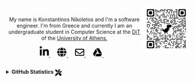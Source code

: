 <!--
**Nikoletos-K/Nikoletos-K** is a ✨ _special_ ✨ repository because its `README.md` (this file) appears on your GitHub profile.
-->



<!--
<p align="right">
  <a href="https://github.com/Nikoletos-K/Nikoletos-K/blob/main/FrenchREADME.md">
    <img src="https://www.mrflag.com/wp-content/uploads/2018/10/France-Flag.png" width="20"/>
  </a>&nbsp;&nbsp;
    <a href="https://github.com/Nikoletos-K/Nikoletos-K/blob/main/README.md">
    <img src="http://sites1.christophlutz.co.uk/gbmag/wp-content/uploads/2017/01/UK-flag-union-jack-1024x683.jpg" width="20"/>
  </a>&nbsp;&nbsp;
  <a href="https://github.com/Nikoletos-K/Nikoletos-K/blob/main/ItalianREADME.md">
    <img src="https://www.countryflags.com/wp-content/uploads/italy-flag-png-xl.png" width="20"/>
  </a>&nbsp;&nbsp;
  <a href="https://github.com/Nikoletos-K/Nikoletos-K/blob/main/GermanREADME.md">
    <img src="https://www.countryflags.com/wp-content/uploads/germany-flag-png-xl.png" width="20"/>
  </a>&nbsp;&nbsp;
</p>
-->

<h2 align='center'></h2>
<a href="https://nikoletos-k.github.io">
<!--   <p> -->
<!--     <img src="https://outlane.co/wp-content/uploads/2018/05/fin-w-stars.gif" width="200px" height="100px" > -->
    <img align="right" src="./images/qrcode_nikoletos-k.github.io.png" width="130px" height="130px" >
<!--     <img src="https://i.pinimg.com/originals/62/2f/d6/622fd6216caf62cb60d16eaa0d6cd97d.gif" width="" height="200px"> -->
<!--   </p> -->
</a>
<!-- <hr> --> <br>
<p align="center">
  My name is Konstantinos Nikoletos and I'm a software engineer. I'm from Greece and currently I am an undergraduate student in Computer Science at the <a href="https://www.di.uoa.gr/en"> DiT</a> of the <a href="https://en.uoa.gr">University of Athens.</a> 
</p>

<p align="center">
<!--   <a href="https://nikoletos-k.github.io">
      <img src="https://img.shields.io/badge/WEBSITE-100000?style=for-the-badge&logo=google-chrome&logoColor=white&color=teal" />
  </a>&nbsp;&nbsp;&nbsp;&nbsp;
  <a href="mailto:nikoletos.konstantinos99@gmail.com">
      <img src="https://img.shields.io/badge/Gmail-D14836?style=for-the-badge&logo=gmail&logoColor=white" />
  </a>&nbsp;&nbsp;&nbsp;&nbsp;
  <a href="https://www.linkedin.com/in/konstantinos-nikoletos/">
      <img src="https://img.shields.io/badge/linkedin-%230077B5.svg?&style=for-the-badge&logo=linkedin&logoColor=white" />
  </a>&nbsp;&nbsp;&nbsp;&nbsp;   -->
    <a href="https://www.linkedin.com/in/konstantinos-nikoletos/">
      <img src="./images/linkedin-in-brands.svg" width="25px"/>
  </a>&nbsp;&nbsp;&nbsp;&nbsp;  
      <a href="https://nikoletos-k.github.io/">
      <img src="./images/globe-solid.svg" width="25px"/>
  </a>&nbsp;&nbsp;&nbsp;&nbsp;  
        <a href="mailto:nikoletos.konstantinos99@gmail.com/">
      <img src="./images/envelope-regular.svg" width="25px"/>
  </a>&nbsp;&nbsp;&nbsp;&nbsp;  
  <a href="https://drive.google.com/file/d/1lcfAdR5ZWo6zbl0yZmtkiTjmhZwxDN9f/view?usp=sharing/">
      <img src="./images/google-drive-brands.svg" width="25px"/>
  </a>&nbsp;&nbsp;&nbsp;&nbsp;  
  
  
</p>

<!--
<h2 align='center'>
  Hi there! I'm Konstantinos 
</h2>
-->





<h2 align='center'></h2>
<!--
## :information_source: About Me 
&nbsp;&nbsp;&nbsp;:school::computer: &nbsp;Currently I am a computer science student (batchelor degree). \
&nbsp;&nbsp;&nbsp;:exclamation::bulb: &nbsp;Researching Entity Resolution problems .\
&nbsp;&nbsp;&nbsp;:heartbeat: &nbsp;Interested in data engineering, machine learning and artificial intelligence.\
&nbsp;&nbsp;&nbsp;:earth_africa::blue_book: &nbsp;History enthusiast.
-->

<!-- <br> -->


<!-- <details> -->
<!-- <summary>&nbsp; <img align="center" src="https://cdn1.iconfinder.com/data/icons/smallicons-logotypes/32/google_drive-512.png" width="20px">&nbsp; <b>Resume</b> </summary>
<!-- 
<br>  
<p align="center">
 <a href="https://drive.google.com/file/d/1lcfAdR5ZWo6zbl0yZmtkiTjmhZwxDN9f/view?usp=sharing">
      <img align="center" src="https://img.shields.io/badge/Open_in_Drive-CV-4285F4?style=for-the-badge&logo=google-drive&logoColor=white&color=blue" />
  </a>&nbsp;&nbsp;&nbsp;&nbsp;
 <p>
</details>

<details>
<summary> <img align="center" src="https://i.pinimg.com/originals/00/94/18/009418460183d05cbbff41179436b3eb.gif" width="30px"> <b>Main tech knowledge</b> </summary>

<p align="center">
    <a><img src="https://img.shields.io/badge/Linux-FCC624?style=for-the-badge&logo=linux&logoColor=black" /></a>
    <a><img src="https://img.shields.io/badge/Windows-0078D6?style=for-the-badge&logo=windows&logoColor=white" /></a>
</p>

<p align="center">
    <a><img src="https://img.shields.io/badge/Python-3776AB?style=for-the-badge&logo=python&logoColor=white" /></a>
    <a><img src="https://img.shields.io/badge/C-00599C?style=for-the-badge&logo=c&logoColor=white" /></a>
    <a><img src="https://img.shields.io/badge/C%2B%2B-00599C?style=for-the-badge&logo=c%2B%2B&logoColor=white" /></a>
    <a><img src="https://img.shields.io/badge/Java-ED8B00?style=for-the-badge&logo=java&logoColor=white" /></a>
    <a><img src="https://img.shields.io/badge/mysql-4479A1.svg?&style=for-the-badge&logo=mysql&logoColor=white" /></a>
</p>

<p align="center">
    <a><img src="https://img.shields.io/badge/HTML5-E34F26?style=for-the-badge&logo=html5&logoColor=white" /></a>
    <a><img src="https://img.shields.io/badge/PHP-777BB4?style=for-the-badge&logo=php&logoColor=white" /></a> -->
<!--     <a><img src="https://img.shields.io/badge/Bootstrap-563D7C?style=for-the-badge&logo=bootstrap&logoColor=white" /></a>
    <a><img src="https://img.shields.io/badge/CSS-239120?&style=for-the-badge&logo=css3&logoColor=white" /></a>
    <a><img src="https://img.shields.io/badge/JavaScript-F7DF1E?style=for-the-badge&logo=javascript&logoColor=black" /></a>
</p>

<p align="center">
    <a><img src="https://img.shields.io/badge/jupyter-F3631D.svg?&style=for-the-badge&logo=jupyter&logoColor=white" /></a>
    <a><img src="https://img.shields.io/badge/anaconda-42B029.svg?&style=for-the-badge&logo=anaconda&logoColor=white" /></a>
    <a><img src="https://img.shields.io/badge/PyTorch%20-%23EE4C2C.svg?&style=for-the-badge&logo=PyTorch&logoColor=white" /></a>
    <a><img src="https://img.shields.io/badge/pandas%20-%23150458.svg?&style=for-the-badge&logo=pandas&logoColor=white" /></a>
    <a><img src="https://img.shields.io/badge/numpy%20-%23013243.svg?&style=for-the-badge&logo=numpy&logoColor=white" /></a>
</p>

<p align="center">
    <a><img src="https://img.shields.io/badge/Visual_Studio_Code-0078D4?style=for-the-badge&logo=visual%20studio%20code&logoColor=white" /></a>
    <a><img src="https://img.shields.io/badge/sublime-FF9800.svg?&style=for-the-badge&logo=sublime-text&logoColor=white" /></a>
    <a><img src="https://img.shields.io/badge/Git-F05032?style=for-the-badge&logo=git&logoColor=white" /></a>
</p>

<p align="center">
    <a><img src="https://img.shields.io/badge/Office-D83B01?style=for-the-badge&logo=microsoft-office&logoColor=white" /></a>
    <a><img src="https://img.shields.io/badge/Markdown-000000?style=for-the-badge&logo=markdown&logoColor=white" /></a>
    <a><img src="https://img.shields.io/badge/latex-008080.svg?&style=for-the-badge&logo=latex&logoColor=white" /></a>
</p>

<p align="center">
    <a><img src="https://img.shields.io/badge/Spring-6DB33F?style=for-the-badge&logo=spring&logoColor=white" /></a>
    <a><img src="https://img.shields.io/badge/xampp-FB7A24.svg?&style=for-the-badge&logo=xampp&logoColor=white" /></a>
</p>

</details>
 -->
<details>
<!-- <summary> <img src="https://media2.giphy.com/media/VEzBzSyEOKtXGuPIQw/giphy.gif" width="30px"> <b> GitHub Statistics</b> </summary> -->
<summary> <b> GitHub Statistics</b> <img align="center" src="./images/tools-solid.svg" width="18px"> </summary>

  
  
<a href="https://github.com/Nikoletos-K/Nikoletos-K">
  <img align="center" src="https://github-readme-stats.vercel.app/api?username=Nikoletos-K&show_icons=true&line_height=24&theme=graywhite&count_private=true&hide=issues&hide_border=True" alt="GitHub Stats" />
</a>
<a href="https://github.com/Nikoletos-K/Nikoletos-K">
  <img align="center" src="https://github-readme-stats.vercel.app/api/top-langs/?username=Nikoletos-K&line_height=23&theme=graywhite&layout=compact&hide_border=True" />
</a>

<br>

<br>


<p align="center">
<img src="https://komarev.com/ghpvc/?username=Nikoletos-K&style=plastic&label=Views"><img> &nbsp;&nbsp;&nbsp;
<img src="https://badges.pufler.dev/visits/Nikoletos-K/Nikoletos-K?color=black&logo=github" /><img>  
</p>

</details>



<h2 align='center'></h2>


<!-- links to social media icons -->

<!-- icons with padding -->

[2.1]: http://i.imgur.com/0o48UoR.png (github icon with padding)

<!-- icons without padding -->

[2.2]: http://i.imgur.com/9I6NRUm.png (github icon without padding)
[3.2]: https://img.shields.io/badge/LinkedIn-0077B5?style=for-the-badge&logo=linkedin&logoColor=white (LinkedIn icon without padding)
[3.3]: https://img.shields.io/badge/WhatsApp-25D366?style=for-the-badge&logo=whatsapp&logoColor=white (LinkedIn icon without padding)
[3.4]: https://img.shields.io/badge/Gmail-D14836?style=for-the-badge&logo=gmail&logoColor=white (LinkedIn icon without padding)


<!-- links to your social media accounts -->

[2]: https://github.com/Nikoletos-K
[3]: https://www.linkedin.com/in/konstantinos-nikoletos/
[4]: https://www.linkedin.com/in/konstantinos-nikoletos/
[5]: mailto:nikoletos.konstantinos99@gmail.com


<!-- Resources -->
<!-- Icons: https://simpleicons.org/ -->
<!-- GitHub Stats: https://github.com/anuraghazra/github-readme-stats -->
<!-- Emojis: https://emojipedia.org/emoji/ -->
<!-- HTML Emojis: https://www.fileformat.info/index.htm -->
<!-- Shields: https://shields.io/ -->
<!-- Awesome GitHub Profile README: https://github.com/abhisheknaiidu/awesome-github-profile-readme -->
<!-- FontAwesome icons: https://fontawesome.com/license -->

